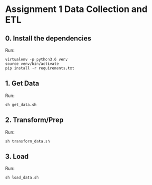 # Assignment 1 Data Collection and ETL

## 0. Install the dependencies
Run:
```angular2
virtualenv -p python3.6 venv
source venv/bin/activate
pip install -r requirements.txt
```


## 1. Get Data

Run:
```angular2
sh get_data.sh
```

## 2. Transform/Prep

Run:
```angular2
sh transform_data.sh
```

## 3. Load

Run:
```angular2
sh load_data.sh
```
